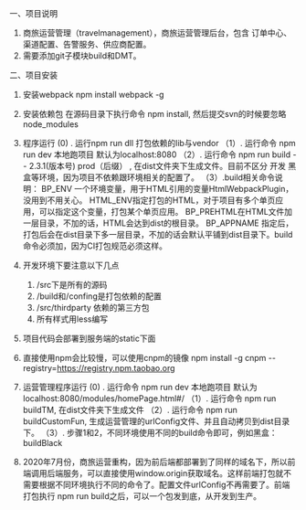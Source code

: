 一、项目说明

1. 商旅运营管理（travelmanagement），商旅运营管理后台，包含 订单中心、渠道配置、告警服务、供应商配置。
2. 需要添加git子模块build和DMT。

二、项目安装

1. 安装webpack
  npm install webpack -g
2. 安装依赖包
  在源码目录下执行命令 npm install, 然后提交svn的时候要忽略node_modules
3. 程序运行
     (0) . 运行npm run dll 打包依赖的lib与vendor
    （1）. 运行命令 npm run dev 本地跑项目 默认为localhost:8080
    （2）. 运行命令 npm run build -- 2.3.1(版本号) prod（后缀） , 在dist文件夹下生成文件。目前不区分 开发 黑盒等环境，因为项目不依赖跟环境相关的配置了。
    （3）.build相关命令说明：
    BP_ENV 一个环境变量，用于HTML引用的变量HtmlWebpackPlugin，没用到不用关心。
    HTML_ENV指定打包的HTML，对于项目有多个单页应用，可以指定这个变量，打包某个单页应用。
    BP_PREHTML在HTML文件加一层目录，不加的话，HTML会达到dist的根目录。
    BP_APPNAME 指定后，打包后会在dist目录下多一层目录，不加的话会默认平铺到dist目录下。build命令必须加，因为CI打包规范必须这样。
4. 开发环境下要注意以下几点
    1. /src下是所有的源码
    2. /build和/confing是打包依赖的配置
    3. /src/thirdparty 依赖的第三方包
    4. 所有样式用less编写
5. 项目代码会部署到服务端的static下面

6. 直接使用npm会比较慢，可以使用cnpm的镜像 npm install -g cnpm --registry=https://registry.npm.taobao.org

7. 运营管理程序运行
     (0) . 运行命令 npm run dev 本地跑项目 默认为localhost:8080/modules/homePage.html#/
    （1）. 运行命令 npm run buildTM, 在dist文件夹下生成文件
    （2）. 运行命令 npm run buildCustomFun, 生成运营管理的urlConfig文件、并且自动拷贝到dist目录下。
    （3）. 步骤1和2，不同环境使用不同的build命令即可，例如黑盒：buildBlack
8. 2020年7月份，商旅运营重构，因为前后端都部署到了同样的域名下，所以前端调用后端服务，可以直接使用window.origin获取域名。这样前端打包就不需要根据不同环境执行不同的命令了。配置文件urlConfig不再需要了。前端打包执行 npm run build之后，可以一个包发到底，从开发到生产。